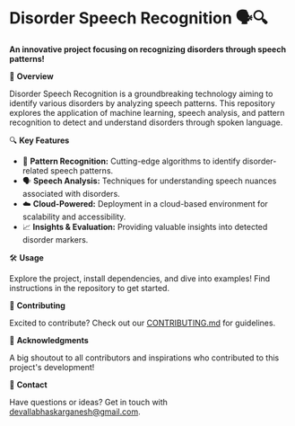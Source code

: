  

# Disorder Speech Recognition 🗣️🔍

**An innovative project focusing on recognizing disorders through speech patterns!**

🚀 **Overview**

Disorder Speech Recognition is a groundbreaking technology aiming to identify various disorders by analyzing speech patterns. This repository explores the application of machine learning, speech analysis, and pattern recognition to detect and understand disorders through spoken language.

🔍 **Key Features**

- 🧠 **Pattern Recognition:** Cutting-edge algorithms to identify disorder-related speech patterns.
- 🗣️ **Speech Analysis:** Techniques for understanding speech nuances associated with disorders.
- ☁️ **Cloud-Powered:** Deployment in a cloud-based environment for scalability and accessibility.
- 📈 **Insights & Evaluation:** Providing valuable insights into detected disorder markers.

🛠️ **Usage**

Explore the project, install dependencies, and dive into examples! Find instructions in the repository to get started.

🤝 **Contributing**

Excited to contribute? Check out our [CONTRIBUTING.md](CONTRIBUTING.md) for guidelines.


🙌 **Acknowledgments**

A big shoutout to all contributors and inspirations who contributed to this project's development!

📧 **Contact**

Have questions or ideas? Get in touch with devallabhaskarganesh@gmail.com.


